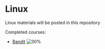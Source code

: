 # Linux
Linux materials will be posted in this repository

Completed courses: 
* [Bandit](https://overthewire.org/wargames/bandit/)                                                                                  ![30%](https://progress-bar.dev/30)
